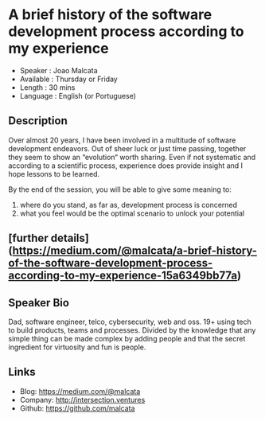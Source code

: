 A brief history of the software development process according to my experience
========================

* Speaker   : Joao Malcata
* Available : Thursday or Friday
* Length    : 30 mins
* Language  : English (or Portuguese)

Description
-----------
Over almost 20 years, I have been involved in a multitude of software development endeavors. Out of sheer luck or just time passing, together they seem to show an “evolution“ worth sharing. Even if not systematic and according to a scientific process, experience does provide insight and I hope lessons to be learned.

By the end of the session, you will be able to give some meaning to:
1. where do you stand, as far as, development process is concerned 
2. what you feel would be the optimal scenario to unlock your potential

[further details] (https://medium.com/@malcata/a-brief-history-of-the-software-development-process-according-to-my-experience-15a6349bb77a)
---------------

Speaker Bio
-----------

Dad, software engineer, telco, cybersecurity, web and oss.
19+ using tech to build products, teams and processes.
Divided by the knowledge that any simple thing can be made complex by adding people and that the secret ingredient for virtuosity and fun is people.

Links
-----

* Blog: https://medium.com/@malcata
* Company: http://intersection.ventures
* Github: https://github.com/malcata

